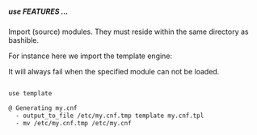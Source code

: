 ##### use FEATURES ...

Import (source) modules. They must reside within the same directory as bashible.

For instance here we import the template engine:

It will always fail when the specified module can not be loaded.

```bash

use template

@ Generating my.cnf
  - output_to_file /etc/my.cnf.tmp template my.cnf.tpl
  - mv /etc/my.cnf.tmp /etc/my.cnf
```
